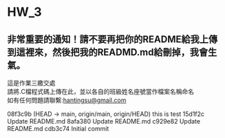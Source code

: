 # HW_3

##  非常重要的通知！請不要再把你的README給我上傳到這裡來，然後把我的READMD.md給刪掉，我會生氣。 
這是作業三繳交處   
請將.C檔程式碼上傳在此，並以各自的班級姓名座號當作檔案名稱命名   
如有任何問題請聯繫:hantingsu@gmail.com   

08f3c9b (HEAD -> main, origin/main, origin/HEAD) this is test
15d1f2c Update README.md
8afa380 Update README.md
c929e82 Update README.md
cdb3c74 Initial commit
